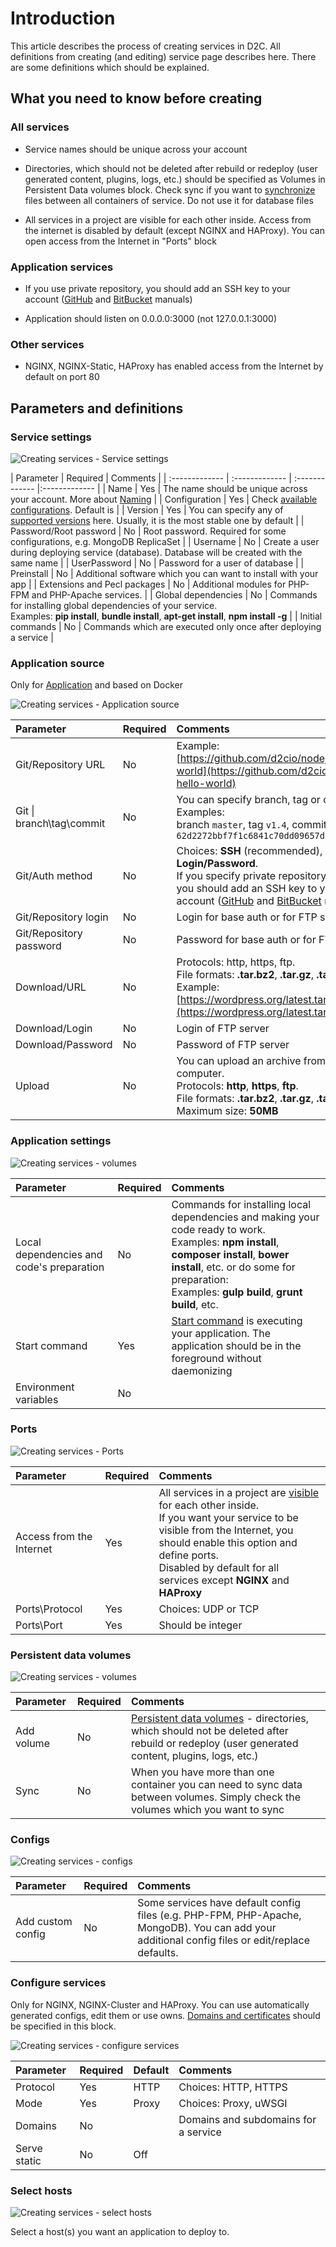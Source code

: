 # Introduction

This article describes the process of creating services in D2C.
All definitions from creating (and editing) service page describes here.
There are some  definitions which should be explained.

## What you need to know before creating


### All services

- Service names should be unique across your account

- Directories, which should not be deleted after rebuild or redeploy (user generated content, plugins, logs, etc.) should be specified as Volumes in Persistent Data volumes block. Check sync if you want to [synchronize](/getting-started/containers/#synchronizing) files between all containers of service. Do not use it for database files

- All services in a project are visible for each other inside. Access from the internet is disabled by default (except NGINX and HAProxy). You can open access from the Internet in "Ports" block

### Application services

- If you use private repository, you should add an SSH key to your account ([GitHub](https://help.github.com/articles/adding-a-new-ssh-key-to-your-github-account/) and  [BitBucket](https://confluence.atlassian.com/bitbucket/add-an-ssh-key-to-an-account-302811853.html) manuals)

- Application should listen on 0.0.0.0:3000 (not 127.0.0.1:3000)

### Other services

- NGINX, NGINX-Static, HAProxy has enabled access from the Internet by default on port 80

## Parameters and definitions

### Service settings

![Creating services - Service settings](../img/creating_services_settings.png)

| Parameter     | Required     |  Comments |
| :------------- | :------------- | :------------- |:------------- |
| Name                | Yes      |  The name should be unique across your account. More about [Naming](/getting-started/services/#naming) |
| Configuration       | Yes      |  Check [available configurations](/getting-started/services/#data-services). Default is    |
| Version             | Yes      |  You can specify any of [supported versions](/getting-started/services/#data-services) here. Usually, it is the most stable one by default       |
| Password/Root password | No    |  Root password. Required for some configurations, e.g. MongoDB ReplicaSet |
| Username            | No       |  Create a user during deploying service (database). Database will be created with the same name    |
| UserPassword        | No       |  Password for a user of database  |
| Preinstall          | No       |  Additional software which you can want to install with your app    |
| Extensions and Pecl packages   | No | Additional modules for PHP-FPM and PHP-Apache services. |
| Global dependencies | No       |    Commands for installing global dependencies of your service.<br>Examples: **pip install**, **bundle install**, **apt-get install**, **npm install -g**   |
| Initial commands   | No        |  Commands which are executed only once after deploying a service  |

### Application source

Only for [Application](/getting-started/services/#application-services) and based on Docker

![Creating services - Application source](../img/creating_services_source.png)

| Parameter               | Required         | Comments |
| :------------- | :------------- | :------------- |
| Git/Repository URL      | No | Example: [https://github.com/d2cio/nodejs-hello-world](https://github.com/d2cio/nodejs-hello-world) |
| Git \| branch\tag\commit  | No | You can specify branch, tag or commit. Examples:<br>branch `master`, tag `v1.4`, commit `62d2272bbf7f1c6841c70dd09657df78836fda9c`  |
| Git/Auth method         | No | Choices: **SSH** (recommended), **Login/Password**.<br>If you specify private repository and SSH, you should add an SSH key to your account ([GitHub](https://help.github.com/articles/adding-a-new-ssh-key-to-your-github-account/) and [BitBucket](https://confluence.atlassian.com/bitbucket/add-an-ssh-key-to-an-account-302811853.html) manuals) |
| Git/Repository login    | No | Login for base auth or for FTP server  |
| Git/Repository password | No | Password for base auth or for FTP server  |
| Download/URL            | No | Protocols: http, https, ftp.<br> File formats: **.tar.bz2**, **.tar.gz**, **.tar**, **.zip**<br>Example: [https://wordpress.org/latest.tar.gz](https://wordpress.org/latest.tar.gz)  |
| Download/Login          | No | Login of FTP server  |
| Download/Password       | No | Password of FTP server  |
| Upload                  | No | You can upload an archive from your computer.<br>Protocols: **http**, **https**, **ftp**.<br> File formats: **.tar.bz2**, **.tar.gz**, **.tar**, **.zip**<br>Maximum size: **50MB** |

### Application settings

![Creating services - volumes](../img/creating_services_app_settings.png)

| Parameter  | Required       | Comments |
| :------------- | :------------- | :------------- |
| Local dependencies and code's preparation | No     |  Commands for installing local dependencies and making your code ready to work.<br>Examples: **npm install**, **composer install**, **bower install**, etc. or do some for preparation:<br> Examples: **gulp build**, **grunt build**, etc. |
| Start command                             | Yes    |  [Start command](/platform/deployment/#running) is executing your application. The application should be in the foreground without daemonizing |
| Environment variables                     | No     |   |

### Ports

![Creating services - Ports](../img/creating_services_ports.png)

| Parameter | Required | Comments |
| :------------- | :------------- | :------------- |
| Access from the Internet      | Yes | All services in a project are [visible](/platform/private-network/) for each other inside.<br> If you want your service to be visible from the Internet, you should enable this option and define ports.<br>Disabled by default for all services except **NGINX** and **HAProxy** |
| Ports\Protocol               | Yes  | Choices: UDP or TCP |
| Ports\Port                   | Yes  | Should be integer |

### Persistent data volumes

![Creating services - volumes](../img/creating_services_volumes.png)

| Parameter                     | Required      | Comments |
| :------------- | :------------- | :------------- |
| Add volume                    | No  |  [Persistent data volumes](/getting-started/containers/#persistent-data) - directories, which should not be deleted after rebuild or redeploy (user generated content, plugins, logs, etc.) |
| Sync                          | No  | When you have more than one container you can need to sync data between volumes. Simply check the volumes which you want to sync |

### Configs

![Creating services - configs](../img/creating_services_configs2.png)

| Parameter      | Required      | Comments |
| :------------- | :------------- | :------------- |
| Add custom config  | No  | Some services have default config files (e.g. PHP-FPM, PHP-Apache, MongoDB). You can add your additional config files or edit/replace defaults. |

### Configure services

Only for NGINX, NGINX-Cluster and HAProxy. You can use automatically generated configs, edit them or use owns. [Domains and certificates](/platform/domains-and-certificates/) should be specified in this block.

![Creating services - configure services](../img/creating_services_configure_services.png)

| Parameter      | Required      | Default | Comments |
| :------------- | :------------- | :------------- | :------------- |
| Protocol            | Yes  | HTTP    | Choices: HTTP, HTTPS   |
| Mode                | Yes  | Proxy   | Choices: Proxy, uWSGI  |
| Domains             | No   |     | Domains and subdomains for a service |
| Serve static        | No   | Off |  |

### Select hosts

![Creating services - select hosts](../img/creating_services_select_hosts.png)

Select a host(s) you want an application to deploy to.



<!--
## How to create

### Data services


| [MongoDB]()     |   [MySQL/MariaDB/Percona]()   | [PostgreSQL]() | [Redis]()     |   [Crate]()   | [Memcached]() |   [ElasticSearch]()   |
| :------------- | :------------- | | :------------- | :------------- | | :------------- |



</div>



### Aplication services

| [Node.js]()     |   [Python]()   | [Go]() | [Ruby]()     |   [PHP-FPM]()   | [PHP-Apache]() |  
| :------------- | :------------- | | :------------- | :------------- | |


### Other services

| [NGINX]()     |   [NGINX-Cluster]()   | [NGINX-Static]() | [Docker]()     |   
| :------------- | :------------- | | :------------- |
-->
